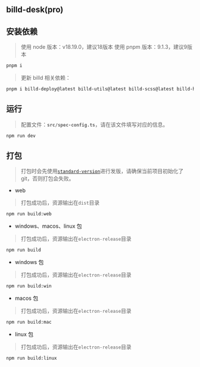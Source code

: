 ## billd-desk(pro)

## 安装依赖

> 使用 node 版本：v18.19.0，建议18版本
> 使用 pnpm 版本：9.1.3，建议9版本

```bash
pnpm i
```

> 更新 billd 相关依赖：

```bash
pnpm i billd-deploy@latest billd-utils@latest billd-scss@latest billd-html-webpack-plugin@latest
```

## 运行

> 配置文件：**`src/spec-config.ts`**，请在该文件填写对应的信息。

```bash
npm run dev
```

## 打包

> 打包时会先使用[`standard-version`](https://github.com/conventional-changelog/standard-version#readme)进行发版，请确保当前项目初始化了 git，否则打包会失败。

- web

> 打包成功后，资源输出在`dist`目录

```bash
npm run build:web
```

- windows、macos、linux 包

> 打包成功后，资源输出在`electron-release`目录

```bash
npm run build
```

- windows 包

> 打包成功后，资源输出在`electron-release`目录

```bash
npm run build:win
```

- macos 包

> 打包成功后，资源输出在`electron-release`目录

```bash
npm run build:mac
```

- linux 包

> 打包成功后，资源输出在`electron-release`目录

```bash
npm run build:linux
```
